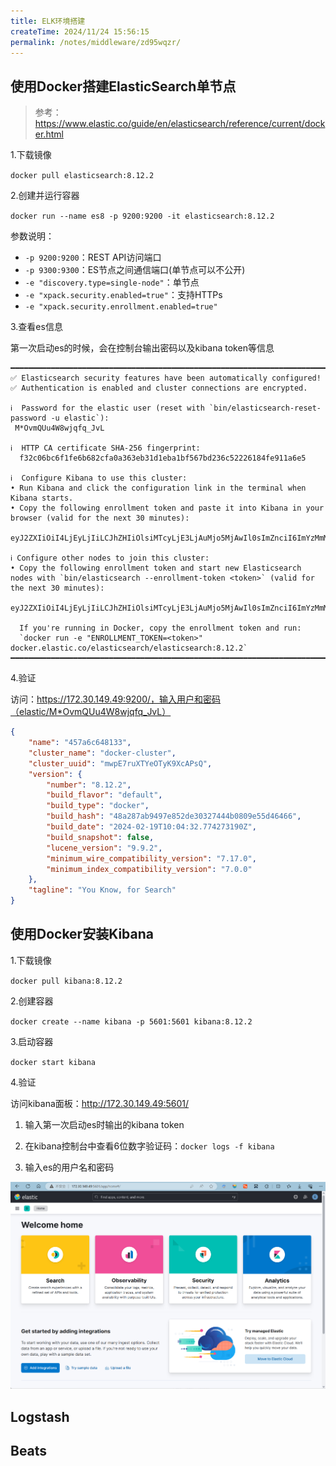 ```yaml
---
title: ELK环境搭建
createTime: 2024/11/24 15:56:15
permalink: /notes/middleware/zd95wqzr/
---
```

## 使用Docker搭建ElasticSearch单节点

> 参考：https://www.elastic.co/guide/en/elasticsearch/reference/current/docker.html

1.下载镜像

`docker pull elasticsearch:8.12.2`

2.创建并运行容器

`docker run --name es8 -p 9200:9200 -it elasticsearch:8.12.2`

参数说明：

- `-p 9200:9200`：REST API访问端口
- `-p 9300:9300`：ES节点之间通信端口(单节点可以不公开)
- `-e "discovery.type=single-node"`：单节点
- `-e "xpack.security.enabled=true"`：支持HTTPs
- `-e "xpack.security.enrollment.enabled=true"`

3.查看es信息

第一次启动es的时候，会在控制台输出密码以及kibana token等信息

```
━━━━━━━━━━━━━━━━━━━━━━━━━━━━━━━━━━━━━━━━━━━━━━━━━━━━━━━━━━━━━━━━━━━━━━━━━━━━━━━━━━━━━━━━━━━━━━━━━━━━━━━━━━━━━━━━━━━━━━━━━━━━━━━━━━━━━━━━━━━━━━━━━━━━━━━━━━━━━━━━━━━━━━━━━━━━━━━━━━━━━━━━━━━━
✅ Elasticsearch security features have been automatically configured!
✅ Authentication is enabled and cluster connections are encrypted.

ℹ️  Password for the elastic user (reset with `bin/elasticsearch-reset-password -u elastic`):
 M*OvmQUu4W8wjqfq_JvL

ℹ️  HTTP CA certificate SHA-256 fingerprint:
  f32c06bc6f1fe6b682cfa0a363eb31d1eba1bf567bd236c52226184fe911a6e5

ℹ️  Configure Kibana to use this cluster:
• Run Kibana and click the configuration link in the terminal when Kibana starts.
• Copy the following enrollment token and paste it into Kibana in your browser (valid for the next 30 minutes):
  eyJ2ZXIiOiI4LjEyLjIiLCJhZHIiOlsiMTcyLjE3LjAuMjo5MjAwIl0sImZnciI6ImYzMmMwNmJjNmYxZmU2YjY4MmNmYTBhMzYzZWIzMWQxZWJhMWJmNTY3YmQyMzZjNTIyMjYxODRmZTkxMWE2ZTUiLCJrZXkiOiJjY0FHVzQ0QnZhN2s2ZEVhdkNzWjpKd2xvM2Yyc1NRT01aanV5Zl9MVmdBIn0=

ℹ️ Configure other nodes to join this cluster:
• Copy the following enrollment token and start new Elasticsearch nodes with `bin/elasticsearch --enrollment-token <token>` (valid for the next 30 minutes):
  eyJ2ZXIiOiI4LjEyLjIiLCJhZHIiOlsiMTcyLjE3LjAuMjo5MjAwIl0sImZnciI6ImYzMmMwNmJjNmYxZmU2YjY4MmNmYTBhMzYzZWIzMWQxZWJhMWJmNTY3YmQyMzZjNTIyMjYxODRmZTkxMWE2ZTUiLCJrZXkiOiJjc0FHVzQ0QnZhN2s2ZEVhdkNzWjpHN3ZhOTVOMVM2S05aZTZuRDZOQXJ3In0=

  If you're running in Docker, copy the enrollment token and run:
  `docker run -e "ENROLLMENT_TOKEN=<token>" docker.elastic.co/elasticsearch/elasticsearch:8.12.2`
━━━━━━━━━━━━━━━━━━━━━━━━━━━━━━━━━━━━━━━━━━━━━━━━━━━━━━━━━━━━━━━━━━━━━━━━━━━━━━━━━━━━━━━━━━━━━━━━━━━━━━━━━━━━━━━━━━━━━━━━━━━━━━━━━━━━━━━━━━━━━━━━━━━━━━━━━━━━━━━━━━━━━━━━━━━━━━━━━━━━━━━━━━━━
```

4.验证

访问：https://172.30.149.49:9200/，输入用户和密码（elastic/M*OvmQUu4W8wjqfq_JvL）

```json
{
    "name": "457a6c648133",
    "cluster_name": "docker-cluster",
    "cluster_uuid": "mwpE7ruXTYeOTyK9XcAPsQ",
    "version": {
        "number": "8.12.2",
        "build_flavor": "default",
        "build_type": "docker",
        "build_hash": "48a287ab9497e852de30327444b0809e55d46466",
        "build_date": "2024-02-19T10:04:32.774273190Z",
        "build_snapshot": false,
        "lucene_version": "9.9.2",
        "minimum_wire_compatibility_version": "7.17.0",
        "minimum_index_compatibility_version": "7.0.0"
    },
    "tagline": "You Know, for Search"
}
```

## 使用Docker安装Kibana

1.下载镜像

`docker pull kibana:8.12.2`

2.创建容器

`docker create --name kibana -p 5601:5601 kibana:8.12.2`

3.启动容器

`docker start kibana`

4.验证

访问kibana面板：http://172.30.149.49:5601/

1. 输入第一次启动es时输出的kibana token

2. 在kibana控制台中查看6位数字验证码：`docker logs -f kibana`
3. 输入es的用户名和密码

![](../_/20240320165456.png)

## Logstash

## Beats
